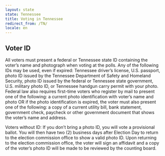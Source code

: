 ```yaml
---
layout: state
state: Tennessee
title: Voting in Tennessee
redirect_from: /TN/
locale: en
---
```


## Voter ID

All voters must present a federal or Tennessee state ID containing the voter’s name and photograph when voting at the polls. Any of the following IDs may be used, even if expired: Tennessee driver’s license, U.S. passport, photo ID issued by the Tennessee Department of Safety and Homeland Security, photo ID issued by the federal or Tennessee state government, U.S. military photo ID, or Tennessee handgun carry permit with your photo. Federal law also requires first-time voters who register by mail to present one of the following: a current photo identification with voter’s name and photo OR if the photo identification is expired, the voter must also present one of the following: a copy of a current utility bill, bank statement, government check, paycheck or other government document that shows the voter’s name and address.

Voters without ID: If you don’t bring a photo ID, you will vote a provisional ballot. You will then have two (2) business days after Election Day to return to the election commission office to show a valid photo ID. Upon returning to the election commission office, the voter will sign an affidavit and a copy of the voter’s photo ID will be made to be reviewed by the counting board.
